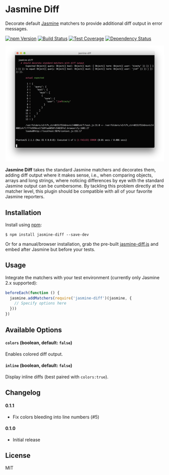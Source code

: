 # Jasmine Diff

Decorate default [Jasmine][] matchers to provide additional diff output in
error messages.

[![npm Version][npm-badge]][npm]
[![Build Status][build-badge]][build-status]
[![Test Coverage][coverage-badge]][coverage-result]
[![Dependency Status][dep-badge]][dep-status]

![screenshot](screenshot.png)

__Jasmine Diff__ takes the standard Jasmine matchers and decorates them, adding
diff output where it makes sense, i.e., when comparing objects, arrays and long
strings, where noticing differences by eye with the standard Jasmine output can
be cumbersome.  By tackling this problem directly at the matcher level, this
plugin should be compatible with all of your favorite Jasmine reporters.

## Installation

Install using [npm][]:

    $ npm install jasmine-diff --save-dev

Or for a manual/browser installation, grab the pre-built [jasmine-diff.js](dist/jasmine-diff.js)
and embed after Jasmine but before your tests.

## Usage

Integrate the matchers with your test environment (currently only Jasmine 2.x
supported):

```js
beforeEach(function () {
  jasmine.addMatchers(require('jasmine-diff')(jasmine, {
    // Specify options here
  }))
})
```

## Available Options

#### `colors` (boolean, default: `false`)

Enables colored diff output.

#### `inline` (boolean, default: `false`)

Display inline diffs (best paired with `colors:true`).

## Changelog

#### 0.1.1
- Fix colors bleeding into line numbers (#5)

#### 0.1.0
- Initial release

## License

MIT

[build-badge]: https://img.shields.io/travis/jimf/jasmine-diff/master.svg
[build-status]: https://travis-ci.org/jimf/jasmine-diff
[npm-badge]: https://img.shields.io/npm/v/jasmine-diff.svg
[npm]: https://www.npmjs.org/package/jasmine-diff
[coverage-badge]: https://img.shields.io/coveralls/jimf/jasmine-diff.svg
[coverage-result]: https://coveralls.io/r/jimf/jasmine-diff
[dep-badge]: https://img.shields.io/david/jimf/jasmine-diff.svg
[dep-status]: https://david-dm.org/jimf/jasmine-diff
[Jasmine]: https://jasmine.github.io/
